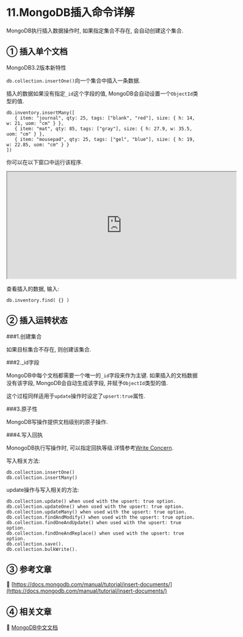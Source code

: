 11.MongoDB插入命令详解
===

MongoDB执行插入数据操作时, 如果指定集合不存在, 会自动创建这个集合.


① 插入单个文档
---

MongoDB3.2版本新特性

`db.collection.insertOne()`向一个集合中插入一条数据.

插入的数据如果没有指定`_id`这个字段的值, MongoDB会自动设置一个`ObjectId`类型的值.

```
db.inventory.insertMany([
   { item: "journal", qty: 25, tags: ["blank", "red"], size: { h: 14, w: 21, uom: "cm" } },
   { item: "mat", qty: 85, tags: ["gray"], size: { h: 27.9, w: 35.5, uom: "cm" } },
   { item: "mousepad", qty: 25, tags: ["gel", "blue"], size: { h: 19, w: 22.85, uom: "cm" } }
])
```

你可以在以下窗口中运行该程序.

<iframe class="mws-root" allowfullscreen="" sandbox="allow-scripts allow-same-origin" width="600" height="280" src="https://mws.mongodb.com/?version=3.4"></iframe>

查看插入的数据, 输入:

```
db.inventory.find( {} )
```

② 插入运转状态
---

###1.创建集合

如果目标集合不存在, 则创建该集合.

###2._id字段

MongoDB中每个文档都需要一个唯一的`_id`字段来作为主键. 如果插入的文档数据没有该字段, MongoDB会自动生成该字段, 并赋予`ObjectId`类型的值.

这个过程同样适用于`update`操作时设定了`upsert:true`属性.

###3.原子性

MongoDB写操作提供文档级别的原子操作.

###4.写入回执

MonogoDB执行写操作时, 可以指定回执等级.详情参考[Write Concern](https://docs.mongodb.com/manual/reference/write-concern/).

写入相关方法:
```
db.collection.insertOne()
db.collection.insertMany()
```
update操作与写入相关的方法:
```
db.collection.update() when used with the upsert: true option.
db.collection.updateOne() when used with the upsert: true option.
db.collection.updateMany() when used with the upsert: true option.
db.collection.findAndModify() when used with the upsert: true option.
db.collection.findOneAndUpdate() when used with the upsert: true option.
db.collection.findOneAndReplace() when used with the upsert: true option.
db.collection.save().
db.collection.bulkWrite().
```

③ 参考文章
---

📖 [https://docs.mongodb.com/manual/tutorial/insert-documents/](https://docs.mongodb.com/manual/tutorial/insert-documents/)


④ 相关文章
---

📖 [MongoDB中文文档](https://localhost/article/mongodb/index.html)

